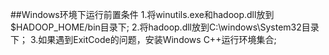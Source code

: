 ##Windows环境下运行前置条件
1.将winutils.exe和hadoop.dll放到$HADOOP_HOME/bin目录下;
2.将hadoop.dll放到C:\windows\System32目录下；
3.如果遇到ExitCode的问题，安装Windows C++运行环境集合;